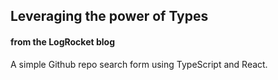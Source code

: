 ## Leveraging the power of Types
#### from the LogRocket blog

A simple Github repo search form using TypeScript and React.